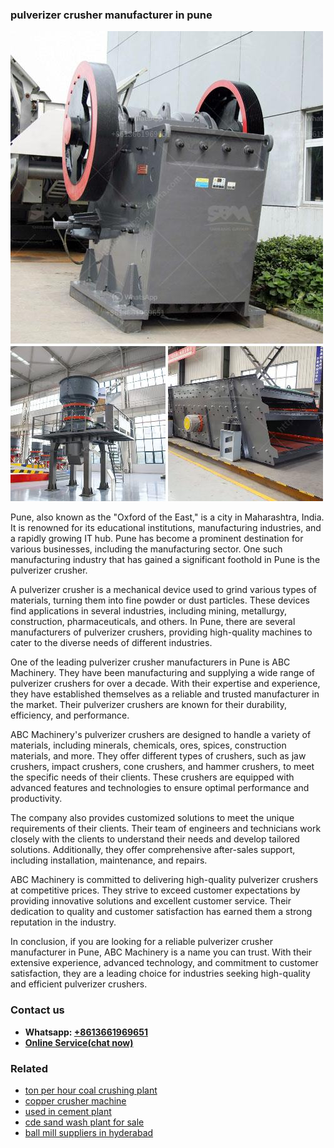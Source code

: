 <h3>pulverizer crusher manufacturer in pune</h3><img src='1706773534.jpg' alt=''><p>Pune, also known as the "Oxford of the East," is a city in Maharashtra, India. It is renowned for its educational institutions, manufacturing industries, and a rapidly growing IT hub. Pune has become a prominent destination for various businesses, including the manufacturing sector. One such manufacturing industry that has gained a significant foothold in Pune is the pulverizer crusher.</p><p>A pulverizer crusher is a mechanical device used to grind various types of materials, turning them into fine powder or dust particles. These devices find applications in several industries, including mining, metallurgy, construction, pharmaceuticals, and others. In Pune, there are several manufacturers of pulverizer crushers, providing high-quality machines to cater to the diverse needs of different industries.</p><p>One of the leading pulverizer crusher manufacturers in Pune is ABC Machinery. They have been manufacturing and supplying a wide range of pulverizer crushers for over a decade. With their expertise and experience, they have established themselves as a reliable and trusted manufacturer in the market. Their pulverizer crushers are known for their durability, efficiency, and performance.</p><p>ABC Machinery's pulverizer crushers are designed to handle a variety of materials, including minerals, chemicals, ores, spices, construction materials, and more. They offer different types of crushers, such as jaw crushers, impact crushers, cone crushers, and hammer crushers, to meet the specific needs of their clients. These crushers are equipped with advanced features and technologies to ensure optimal performance and productivity.</p><p>The company also provides customized solutions to meet the unique requirements of their clients. Their team of engineers and technicians work closely with the clients to understand their needs and develop tailored solutions. Additionally, they offer comprehensive after-sales support, including installation, maintenance, and repairs.</p><p>ABC Machinery is committed to delivering high-quality pulverizer crushers at competitive prices. They strive to exceed customer expectations by providing innovative solutions and excellent customer service. Their dedication to quality and customer satisfaction has earned them a strong reputation in the industry.</p><p>In conclusion, if you are looking for a reliable pulverizer crusher manufacturer in Pune, ABC Machinery is a name you can trust. With their extensive experience, advanced technology, and commitment to customer satisfaction, they are a leading choice for industries seeking high-quality and efficient pulverizer crushers.</p><h3>Contact us</h3><ul><li><strong>Whatsapp:&nbsp;<a href="https://wa.me/8613661969651">+8613661969651</a></strong></li><li><a href="https://swt.shibang-china.com/?git&amp;zhl&amp;pulverizer crusher manufacturer in pune"><strong>Online Service(chat now)</strong></a></li></ul><h3>Related</h3><ul><li><a href='ton per hour coal crushing plant.md'>ton per hour coal crushing plant</a></li><li><a href='copper crusher machine.md'>copper crusher machine</a></li><li><a href='used in cement plant.md'>used in cement plant</a></li><li><a href='cde sand wash plant for sale.md'>cde sand wash plant for sale</a></li><li><a href='ball mill suppliers in hyderabad.md'>ball mill suppliers in hyderabad</a></li></ul>